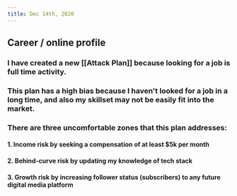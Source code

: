 ```yaml
---
title: Dec 14th, 2020
---
```


## Career / online profile
### I have created a new [[Attack Plan]] because looking for a job is full time activity.
### This plan has a high bias because I haven't looked for a job in a long time, and also my skillset may not be easily fit into the market.
### There are three uncomfortable zones that this plan addresses:
#### 1. Income risk by seeking a compensation of at least $5k per month
#### 2. Behind-curve risk by updating my knowledge of tech stack
#### 3. Growth risk by increasing follower status (subscribers) to any future digital media platform
